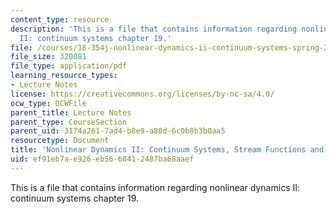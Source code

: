 ```yaml
---
content_type: resource
description: 'This is a file that contains information regarding nonlinear dynamics
  II: continuum systems chapter 19.'
file: /courses/18-354j-nonlinear-dynamics-ii-continuum-systems-spring-2015/ef91eb7ae926eb5668412487ba68aaef_MIT18_354JS15_Ch19.pdf
file_size: 320081
file_type: application/pdf
learning_resource_types:
- Lecture Notes
license: https://creativecommons.org/licenses/by-nc-sa/4.0/
ocw_type: OCWFile
parent_title: Lecture Notes
parent_type: CourseSection
parent_uid: 3174a261-7ad4-b8e9-a80d-6c0b8b3b0aa5
resourcetype: Document
title: 'Nonlinear Dynamics II: Continuum Systems, Stream Functions and Conformal Maps'
uid: ef91eb7a-e926-eb56-6841-2487ba68aaef
---
```

This is a file that contains information regarding nonlinear dynamics II: continuum systems chapter 19.